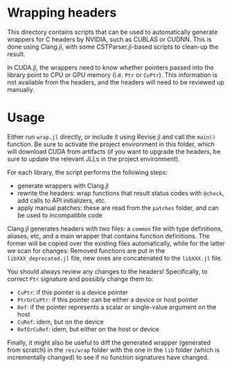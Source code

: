 # Wrapping headers

This directory contains scripts that can be used to automatically generate
wrappers for C headers by NVIDIA, such as CUBLAS or CUDNN. This is done using
Clang.jl, with some CSTParser.jl-based scripts to clean-up the result.

In CUDA.jl, the wrappers need to know whether pointers passed into the
library point to CPU or GPU memory (i.e. `Ptr` or `CuPtr`). This information is
not available from the headers, and the headers will need to be reviewed up manually.



# Usage

Either run `wrap.jl` directly, or include it using Revise.jl and call the `main()` function.
Be sure to activate the project environment in this folder, which will download CUDA from
artifacts (if you want to upgrade the headers, be sure to update the relevant JLLs in the
project environment).

For each library, the script performs the following steps:

- generate wrappers with Clang.jl
- rewrite the headers: wrap functions that result status codes with `@check`, add calls to
  API initializers, etc.
- apply manual patches: these are read from the `patches` folder, and can be used to
  incompatible code

Clang.jl generates headers with two files: a `common` file with type definitions, aliases,
etc, and a main wrapper that contains function definitions. The former will be copied over
the existing files automatically, while for the latter we scan for changes: Removed
functions are put in the `libXXX_deprecated.jl` file, new ones are concatenated to the
`libXXX.jl` file.

You should always review any changes to the headers! Specifically, to correct `Ptr`
signature and possibly change them to:
- `CuPtr`: if this pointer is a device pointer
- `PtrOrCuPtr`: if this pointer can be either a device or host pointer
- `Ref`: if the pointer represents a scalar or single-value argument on the host
- `CuRef`: idem, but on the device
- `RefOrCuRef`: idem, but either on the host or device

Finally, it might also be useful to diff the generated wrapper (generated from scratch) in
the `res/wrap` folder with the one in the `lib` folder (which is incrementally changed) to
see if no function signatures have changed.
